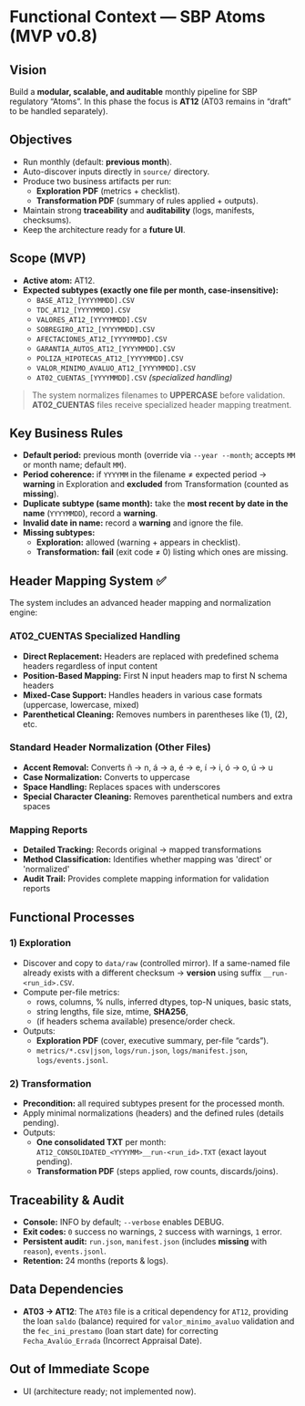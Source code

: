# Functional Context — SBP Atoms (MVP v0.8)

## Vision
Build a **modular, scalable, and auditable** monthly pipeline for SBP regulatory “Atoms”. In this phase the focus is **AT12** (AT03 remains in “draft” to be handled separately).

## Objectives
- Run monthly (default: **previous month**).
- Auto-discover inputs directly in `source/` directory.
- Produce two business artifacts per run:
  - **Exploration PDF** (metrics + checklist).
  - **Transformation PDF** (summary of rules applied + outputs).
- Maintain strong **traceability** and **auditability** (logs, manifests, checksums).
- Keep the architecture ready for a **future UI**.

## Scope (MVP)
- **Active atom:** AT12.
- **Expected subtypes (exactly one file per month, case-insensitive):**
  - `BASE_AT12_[YYYYMMDD].CSV`
  - `TDC_AT12_[YYYYMMDD].CSV`
  - `VALORES_AT12_[YYYYMMDD].CSV`
  - `SOBREGIRO_AT12_[YYYYMMDD].CSV`
  - `AFECTACIONES_AT12_[YYYYMMDD].CSV`
  - `GARANTIA_AUTOS_AT12_[YYYYMMDD].CSV`
  - `POLIZA_HIPOTECAS_AT12_[YYYYMMDD].CSV`
  - `VALOR_MINIMO_AVALUO_AT12_[YYYYMMDD].CSV`
  - `AT02_CUENTAS_[YYYYMMDD].CSV` *(specialized handling)*

> The system normalizes filenames to **UPPERCASE** before validation.
> **AT02_CUENTAS** files receive specialized header mapping treatment.

## Key Business Rules
- **Default period:** previous month (override via `--year --month`; accepts `MM` or month name; default `MM`).
- **Period coherence:** if `YYYYMM` in the filename ≠ expected period → **warning** in Exploration and **excluded** from Transformation (counted as **missing**).
- **Duplicate subtype (same month):** take the **most recent by date in the name** (`YYYYMMDD`), record a **warning**.
- **Invalid date in name:** record a **warning** and ignore the file.
- **Missing subtypes:**
  - **Exploration:** allowed (warning + appears in checklist).
  - **Transformation:** **fail** (exit code ≠ 0) listing which ones are missing.

## Header Mapping System ✅

The system includes an advanced header mapping and normalization engine:

### AT02_CUENTAS Specialized Handling
- **Direct Replacement:** Headers are replaced with predefined schema headers regardless of input content
- **Position-Based Mapping:** First N input headers map to first N schema headers
- **Mixed-Case Support:** Handles headers in various case formats (uppercase, lowercase, mixed)
- **Parenthetical Cleaning:** Removes numbers in parentheses like (1), (2), etc.

### Standard Header Normalization (Other Files)
- **Accent Removal:** Converts ñ → n, á → a, é → e, í → i, ó → o, ú → u
- **Case Normalization:** Converts to uppercase
- **Space Handling:** Replaces spaces with underscores
- **Special Character Cleaning:** Removes parenthetical numbers and extra spaces

### Mapping Reports
- **Detailed Tracking:** Records original → mapped transformations
- **Method Classification:** Identifies whether mapping was 'direct' or 'normalized'
- **Audit Trail:** Provides complete mapping information for validation reports

## Functional Processes

### 1) Exploration
- Discover and copy to `data/raw` (controlled mirror). If a same-named file already exists with a different checksum → **version** using suffix `__run-<run_id>.CSV`.
- Compute per-file metrics:
  - rows, columns, % nulls, inferred dtypes, top-N uniques, basic stats,
  - string lengths, file size, mtime, **SHA256**,
  - (if headers schema available) presence/order check.
- Outputs:
  - **Exploration PDF** (cover, executive summary, per-file “cards”).
  - `metrics/*.csv|json`, `logs/run.json`, `logs/manifest.json`, `logs/events.jsonl`.

### 2) Transformation
- **Precondition:** all required subtypes present for the processed month.
- Apply minimal normalizations (headers) and the defined rules (details pending).
- Outputs:
  - **One consolidated TXT** per month: `AT12_CONSOLIDATED_<YYYYMM>__run-<run_id>.TXT` (exact layout pending).
  - **Transformation PDF** (steps applied, row counts, discards/joins).

## Traceability & Audit
- **Console:** INFO by default; `--verbose` enables DEBUG.
- **Exit codes:** `0` success no warnings, `2` success with warnings, `1` error.
- **Persistent audit:** `run.json`, `manifest.json` (includes **missing** with `reason`), `events.jsonl`.
- **Retention:** 24 months (reports & logs).

## Data Dependencies
- **AT03 -> AT12**: The `AT03` file is a critical dependency for `AT12`, providing the loan `saldo` (balance) required for `valor_minimo_avaluo` validation and the `fec_ini_prestamo` (loan start date) for correcting `Fecha_Avalúo_Errada` (Incorrect Appraisal Date).

## Out of Immediate Scope
- UI (architecture ready; not implemented now).
